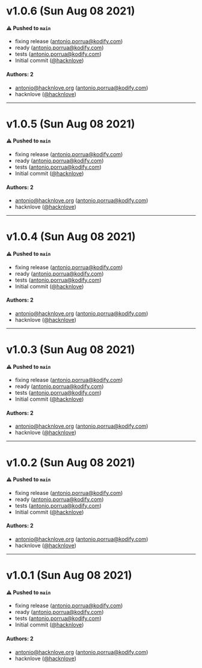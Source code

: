 # v1.0.6 (Sun Aug 08 2021)

#### ⚠️ Pushed to `main`

- fixing release (antonio.porrua@kodify.com)
- ready (antonio.porrua@kodify.com)
- tests (antonio.porrua@kodify.com)
- Initial commit ([@hacknlove](https://github.com/hacknlove))

#### Authors: 2

- antonio@hacknlove.org (antonio.porrua@kodify.com)
- hacknlove ([@hacknlove](https://github.com/hacknlove))

---

# v1.0.5 (Sun Aug 08 2021)

#### ⚠️ Pushed to `main`

- fixing release (antonio.porrua@kodify.com)
- ready (antonio.porrua@kodify.com)
- tests (antonio.porrua@kodify.com)
- Initial commit ([@hacknlove](https://github.com/hacknlove))

#### Authors: 2

- antonio@hacknlove.org (antonio.porrua@kodify.com)
- hacknlove ([@hacknlove](https://github.com/hacknlove))

---

# v1.0.4 (Sun Aug 08 2021)

#### ⚠️ Pushed to `main`

- fixing release (antonio.porrua@kodify.com)
- ready (antonio.porrua@kodify.com)
- tests (antonio.porrua@kodify.com)
- Initial commit ([@hacknlove](https://github.com/hacknlove))

#### Authors: 2

- antonio@hacknlove.org (antonio.porrua@kodify.com)
- hacknlove ([@hacknlove](https://github.com/hacknlove))

---

# v1.0.3 (Sun Aug 08 2021)

#### ⚠️ Pushed to `main`

- fixing release (antonio.porrua@kodify.com)
- ready (antonio.porrua@kodify.com)
- tests (antonio.porrua@kodify.com)
- Initial commit ([@hacknlove](https://github.com/hacknlove))

#### Authors: 2

- antonio@hacknlove.org (antonio.porrua@kodify.com)
- hacknlove ([@hacknlove](https://github.com/hacknlove))

---

# v1.0.2 (Sun Aug 08 2021)

#### ⚠️ Pushed to `main`

- fixing release (antonio.porrua@kodify.com)
- ready (antonio.porrua@kodify.com)
- tests (antonio.porrua@kodify.com)
- Initial commit ([@hacknlove](https://github.com/hacknlove))

#### Authors: 2

- antonio@hacknlove.org (antonio.porrua@kodify.com)
- hacknlove ([@hacknlove](https://github.com/hacknlove))

---

# v1.0.1 (Sun Aug 08 2021)

#### ⚠️ Pushed to `main`

- fixing release (antonio.porrua@kodify.com)
- ready (antonio.porrua@kodify.com)
- tests (antonio.porrua@kodify.com)
- Initial commit ([@hacknlove](https://github.com/hacknlove))

#### Authors: 2

- antonio@hacknlove.org (antonio.porrua@kodify.com)
- hacknlove ([@hacknlove](https://github.com/hacknlove))
